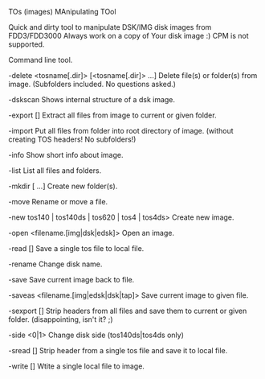 TOs (images) MAnipulating TOol

Quick and dirty tool to manipulate DSK/IMG disk images from FDD3/FDD3000
Always work on a copy of Your disk image :)
CPM is not supported.

Command line tool.

 -delete <tosname[.dir]> [<tosname[.dir]> ...] 
	Delete file(s) or folder(s) from image.
	(Subfolders included. No questions asked.)

 -dskscan <filename>
	Shows internal structure of a dsk image.

 -export [<directory>]
	Extract all files from image to current or given folder.

 -import <directory>
	Put all files from folder into root directory of image.
	(without creating TOS headers! No subfolders!)

 -info
	Show short info about image.

 -list
	List all files and folders.

 -mkdir <tosname> [<tosname> ...]
	Create new folder(s).

 -move <tosname> <tosname>
	Rename or move a file.

 -new tos140 | tos140ds | tos620 | tos4 | tos4ds>
	Create new image.

 -open <filename.[img|dsk|edsk]>
	Open an image.

 -read <tosname> [<filename>]
	Save a single tos file to local file.

 -rename <dirname>
	Change disk name.

 -save
	Save current image back to file.

 -saveas <filename.[img|edsk|dsk|tap]>
	Save current image to given file.

 -sexport [<directory>]
	Strip headers from all files and save them to current or given folder.
	(disappointing, isn't it? ;)

 -side <0|1>
	Change disk side (tos140ds|tos4ds only)

 -sread <tosname> [<filename>]
	Strip header from a single tos file and save it to local file.

 -write <filename> [<tosname>]
	Wtite a single local file to image.

